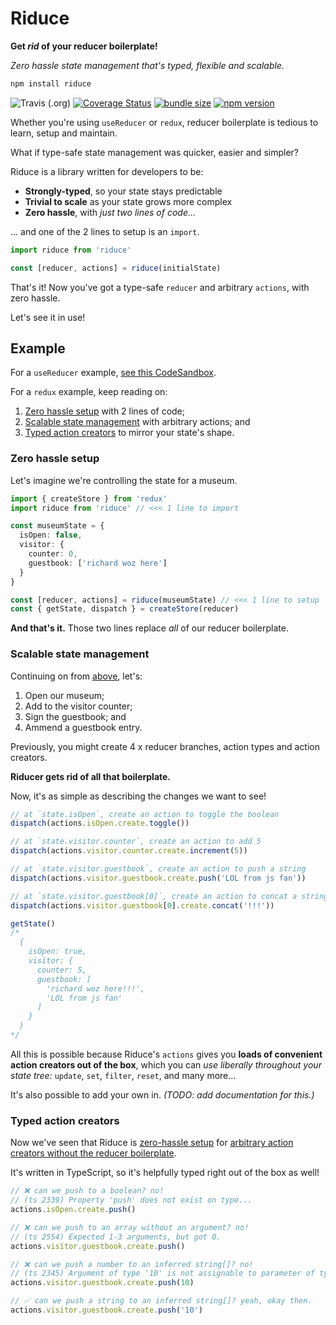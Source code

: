 # Riduce

**Get *rid* of your reducer boilerplate!**

*Zero hassle state management that's typed, flexible and scalable.*

```bash
npm install riduce
```

![Travis (.org)](https://img.shields.io/travis/richardcrng/riduce.svg)
[![Coverage Status](https://coveralls.io/repos/github/richardcrng/riduce/badge.svg?branch=buttons)](https://coveralls.io/github/richardcrng/riduce?branch=buttons)
[![bundle size](https://badgen.net/bundlephobia/min/riduce)](https://badgen.net/bundlephobia/min/riduce)
[![npm version](https://badge.fury.io/js/riduce.svg)](https://badge.fury.io/js/riduce)

Whether you're using `useReducer` or `redux`, reducer boilerplate is tedious to learn, setup and maintain.

What if type-safe state management was quicker, easier and simpler?

Riduce is a library written for developers to be:
- **Strongly-typed**, so your state stays predictable
- **Trivial to scale** as your state grows more complex
- **Zero hassle**, with *just two lines of code...*

... and one of the 2 lines to setup is an `import`.

```ts
import riduce from 'riduce'

const [reducer, actions] = riduce(initialState)
```

That's it! Now you've got a type-safe `reducer` and arbitrary `actions`, with zero hassle.

Let's see it in use!

## Example
For a `useReducer` example, [see this CodeSandbox](https://codesandbox.io/s/riduce-example-madlibs-for-developers-njo9t).

For a `redux` example, keep reading on:
1. [Zero hassle setup](#zero-hassle-setup) with 2 lines of code;
2. [Scalable state management](#scalable-state-management) with arbitrary actions; and
3. [Typed action creators](#typed-action-creators) to mirror your state's shape.

### Zero hassle setup
Let's imagine we're controlling the state for a museum.
```ts
import { createStore } from 'redux'
import riduce from 'riduce' // <<< 1 line to import

const museumState = {
  isOpen: false,
  visitor: {
    counter: 0,
    guestbook: ['richard woz here']
  }
}

const [reducer, actions] = riduce(museumState) // <<< 1 line to setup
const { getState, dispatch } = createStore(reducer)
```
**And that's it.** Those two lines replace *all* of our reducer boilerplate.

### Scalable state management
Continuing on from [above](#zero-hassle-setup), let's:
1. Open our museum;
2. Add to the visitor counter;
3. Sign the guestbook; and
4. Ammend a guestbook entry.

Previously, you might create 4 x reducer branches, action types and action creators.

**Riducer gets rid of all that boilerplate.**

Now, it's as simple as describing the changes we want to see!

```ts
// at `state.isOpen`, create an action to toggle the boolean
dispatch(actions.isOpen.create.toggle())

// at `state.visitor.counter`, create an action to add 5
dispatch(actions.visitor.counter.create.increment(5))

// at `state.visitor.guestbook`, create an action to push a string
dispatch(actions.visitor.guestbook.create.push('LOL from js fan'))

// at `state.visitor.guestbook[0]`, create an action to concat a string
dispatch(actions.visitor.guestbook[0].create.concat('!!!'))

getState()
/*
  {
    isOpen: true,
    visitor: {
      counter: 5,
      guestbook: [
        'richard woz here!!!',
        'LOL from js fan'
      ]
    }
  }
*/
```
All this is possible because Riduce's `actions` gives you **loads of convenient action creators out of the box**, which you can *use liberally throughout your state tree:* `update`, `set`, `filter`, `reset`, and many more...

It's also possible to add your own in. *(TODO: add documentation for this.)*

### Typed action creators
Now we've seen that Riduce is [zero-hassle setup](#zero-hassle-setup) for [arbitrary action creators without the reducer boilerplate](#scalable-state-management). 

It's written in TypeScript, so it's helpfully typed right out of the box as well!

```ts
// ❌ can we push to a boolean? no!
// (ts 2339) Property 'push' does not exist on type...
actions.isOpen.create.push()

// ❌ can we push to an array without an argument? no!
// (ts 2554) Expected 1-3 arguments, but got 0.
actions.visitor.guestbook.create.push()

// ❌ can we push a number to an inferred string[]? no!
// (ts 2345) Argument of type '10' is not assignable to parameter of type 'string'.
actions.visitor.guestbook.create.push(10)

// ✅ can we push a string to an inferred string[]? yeah, okay then.
actions.visitor.guestbook.create.push('10')
```
